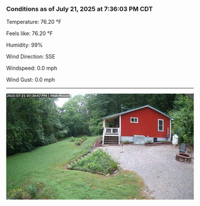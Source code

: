 ### Conditions as of July 21, 2025 at 7:36:03 PM CDT 

Temperature: 76.20 &deg;F

Feels like: 76.20 &deg;F

Humidity: 99%

Wind Direction: SSE

Windspeed: 0.0 mph

Wind Gust: 0.0 mph

---

<img src="./images/latest.jpeg"/>

